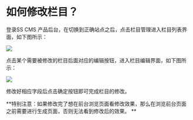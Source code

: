 # 如何修改栏目？

登录SS CMS 产品后台，在切换到正确站点之后，点击栏目管理进入栏目列表界面，如下图所示：

![](/assets/218.jpg)

点击某个需要被修改的栏目后面对应的编辑按钮，进入栏目编辑界面，如下图所示：

![](/assets/219.jpg)

修改好相应字段后点击确定按钮即可完成栏目的修改。 

**特别注意：如果修改完了想在前台浏览页面看修改效果，那么在浏览前台页面之前需要进行生成页面，否则无法看到修改后的效果。 **
